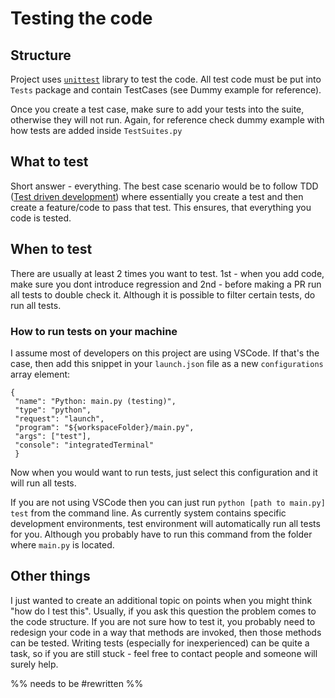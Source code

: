 # Testing the code

## Structure

Project uses [`unittest`](https://docs.python.org/3/library/unittest.html) library to test the code. All test code must be put into `Tests` package and contain TestCases (see Dummy example for reference). 

Once you create a test case, make sure to add your tests into the suite, otherwise they will not run. Again, for reference check dummy example with how tests are added inside `TestSuites.py`

## What to test

Short answer - everything. The best case scenario would be to follow TDD ([Test driven development](https://en.wikipedia.org/wiki/Test-driven_development)) where essentially you create a test and then create a feature/code to pass that test. This ensures, that everything you code is tested.

## When to test

There are usually at least 2 times you want to test. 1st - when you add code, make sure you dont introduce regression and 2nd - before making a PR run all tests to double check it. Although it is possible to filter certain tests, do run all tests.

### How to run tests on your machine

I assume most of developers on this project are using VSCode. If that's the case, then add this snippet in your `launch.json` file as a new `configurations` array element:

```
{
 "name": "Python: main.py (testing)",
 "type": "python",
 "request": "launch",
 "program": "${workspaceFolder}/main.py",
 "args": ["test"],
 "console": "integratedTerminal"
 }
```

Now when you would want to run tests, just select this configuration and it will run all tests.

If you are not using VSCode then you can just run `python [path to main.py] test` from the command line. As currently system contains specific development environments, test environment will automatically run all tests for you. Although you probably have to run this command from the folder where `main.py` is located.

## Other things

I just wanted to create an additional topic on points when you might think "how do I test this". Usually, if you ask this question the problem comes to the code structure. If you are not sure how to test it, you probably need to redesign your code in a way that methods are invoked, then those methods can be tested. Writing tests (especially for inexperienced) can be quite a task, so if you are still stuck - feel free to contact people and someone will surely help.

%% needs to be #rewritten %%